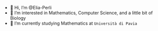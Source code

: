 - 👋 Hi, I’m @Elia-Perli
- 👀 I’m interested in Mathematics, Computer Science, and a little bit of Biology
- 🌱 I’m currently studying Mathematics at `Università di Pavia`
<!--- - 💞️ I’m looking to collaborate on --->
<!---  - 📫 How to reach me ... --->

<!---
Elia-Perli/Elia-Perli is a ✨ special ✨ repository because its `README.md` (this file) appears on your GitHub profile.
You can click the Preview link to take a look at your changes.
--->
